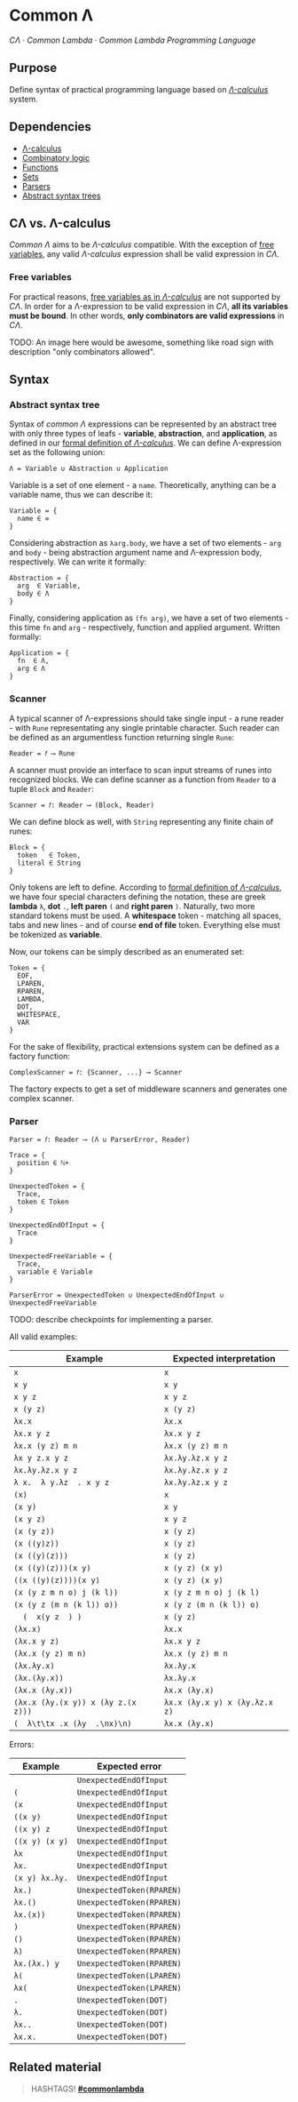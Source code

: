 # Common Λ

_CΛ_ &middot; _Common Lambda_ &middot; _Common Lambda Programming Language_

## Purpose

Define syntax of practical programming language based on [_Λ-calculus_](./lambda-calculus) system.

## Dependencies

* [Λ-calculus](./lambda-calculus)
* [Combinatory logic](./combinatory-logic)
* [Functions](./functions)
* [Sets](./sets)
* [Parsers](./parsers)
* [Abstract syntax trees](./abstract-syntax-trees)

## CΛ vs. Λ-calculus

_Common Λ_ aims to be _Λ-calculus_ compatible. With the exception of [free variables](#free-variables), any valid _Λ-calculus_ expression shall be valid expression in _CΛ_.

### Free variables

For practical reasons, [free variables as in _Λ-calculus_](./lambda-calulus#free-variables) are not supported by _CΛ_. In order for a Λ-expression to be valid expression in _CΛ_, **all its variables must be bound**. In other words, **only combinators are valid expressions** in _CΛ_.

TODO: An image here would be awesome, something like road sign with description "only combinators allowed".

## Syntax

### Abstract syntax tree

Syntax of _common Λ_ expressions can be represented by an abstract tree with only three types of leafs - **variable**, **abstraction**, and **application**, as defined in our [formal definition of _Λ-calculus_](lambda-calculus-formal-definition). We can define Λ-expression set as the following union:

```
Λ = Variable ∪ Abstraction ∪ Application
```

Variable is a set of one element - a `name`. Theoretically, anything can be a variable name, thus we can describe it:

```
Variable = { 
  name ∈ ∞
}
```

Considering abstraction as `λarg.body`, we have a set of two elements - `arg` and `body` - being abstraction argument name and Λ-expression body, respectively. We can write it formally:

```
Abstraction = { 
  arg  ∈ Variable, 
  body ∈ Λ
}
```

Finally, considering application as `(fn arg)`, we have a set of two elements - this time `fn` and `arg` - respectively, function and applied argument. Written formally:

```
Application = { 
  fn  ∈ Λ, 
  arg ∈ Λ
}
```

### Scanner

A typical scanner of Λ-expressions should take single input - a rune reader - with `Rune` representating any single printable character. Such reader can be defined as an argumentless function returning single `Rune`: 

```
Reader = 𝑓 ⟶ Rune
```

A scanner must provide an interface to scan input streams of runes into recognized blocks. We can define scanner as a function from `Reader` to a tuple `Block` and `Reader`:

```
Scanner = 𝑓: Reader ⟶ (Block, Reader)
```

We can define block as well, with `String` representing any finite chain of runes:

```
Block = {
  token   ∈ Token,
  literal ∈ String
}
```

Only tokens are left to define. According to [formal definition of _Λ-calculus_](lambda-calculus-formal-definition), we have four special characters defining the notation, these are greek **lambda** `λ`, **dot** `.`, **left paren** `(` and **right paren** `)`. Naturally, two more standard tokens must be used. A **whitespace** token - matching all spaces, tabs and new lines - and of course **end of file** token. Everything else must be tokenized as **variable**.

Now, our tokens can be simply described as an enumerated set:

```
Token = { 
  EOF,
  LPAREN, 
  RPAREN, 
  LAMBDA, 
  DOT, 
  WHITESPACE, 
  VAR
}
```

For the sake of flexibility, practical extensions system can be defined as a factory function:

```
ComplexScanner = 𝑓: {Scanner, ...} ⟶ Scanner
```

The factory expects to get a set of middleware scanners and generates one complex scanner.

### Parser

```
Parser = 𝑓: Reader ⟶ (Λ ∪ ParserError, Reader)

Trace = {
  position ∈ ℕ+
}

UnexpectedToken = {
  Trace,
  token ∈ Token
}

UnexpectedEndOfInput = {
  Trace
}

UnexpectedFreeVariable = {
  Trace,
  variable ∈ Variable
}

ParserError = UnexpectedToken ∪ UnexpectedEndOfInput ∪ UnexpectedFreeVariable
```

TODO: describe checkpoints for implementing a parser.

All valid examples:

| Example                            | Expected interpretation       |
|------------------------------------|-------------------------------|
| `x`                                | `x`                           |
| `x y`                              | `x y`                         |
| `x y z`                            | `x y z`                       |
| `x (y z)`                          | `x (y z)`                     |
| `λx.x`                             | `λx.x`                        |
| `λx.x y z`                         | `λx.x y z`                    |
| `λx.x (y z) m n`                   | `λx.x (y z) m n`              |
| `λx y z.x y z`                     | `λx.λy.λz.x y z`              |
| `λx.λy.λz.x y z`                   | `λx.λy.λz.x y z`              |
| `λ x.  λ y.λz  . x y z`            | `λx.λy.λz.x y z`              |
| `(x)`                              | `x`                           |
| `(x y)`                            | `x y`                         |
| `(x y z)`                          | `x y z`                       |
| `(x (y z))`                        | `x (y z)`                     |
| `(x ((y)z))`                       | `x (y z)`                     |
| `(x ((y)(z)))`                     | `x (y z)`                     |
| `(x ((y)(z)))(x y)`                | `x (y z) (x y)`               |
| `((x ((y)(z))))(x y)`              | `x (y z) (x y)`               |
| `(x (y z m n o) j (k l))`          | `x (y z m n o) j (k l)`       |
| `(x (y z (m n (k l)) o))`          | `x (y z (m n (k l)) o)`       |
| `   (  x(y z  ) )   `              | `x (y z)`                     |
| `(λx.x)`                           | `λx.x`                        |
| `(λx.x y z)`                       | `λx.x y z`                    |
| `(λx.x (y z) m n)`                 | `λx.x (y z) m n`              |
| `(λx.λy.x)`                        | `λx.λy.x`                     |
| `(λx.(λy.x))`                      | `λx.λy.x`                     |
| `(λx.x (λy.x))`                    | `λx.x (λy.x)`                 |
| `(λx.x (λy.(x y)) x (λy z.(x z)))` | `λx.x (λy.x y) x (λy.λz.x z)` |
| `(  λ\t\tx .x (λy  .\nx)\n)`       | `λx.x (λy.x)`                 |

Errors:

| Example        | Expected error            |
|----------------|---------------------------|
| `  `           | `UnexpectedEndOfInput`    |
| `(`            | `UnexpectedEndOfInput`    |
| `(x`           | `UnexpectedEndOfInput`    |
| `((x y)`       | `UnexpectedEndOfInput`    |
| `((x y) z`     | `UnexpectedEndOfInput`    |
| `((x y) (x y)` | `UnexpectedEndOfInput`    |
| `λx`           | `UnexpectedEndOfInput`    |
| `λx.`          | `UnexpectedEndOfInput`    |
| `(x y) λx.λy.` | `UnexpectedEndOfInput`    |
| `λx.)`         | `UnexpectedToken(RPAREN)` |
| `λx.()`        | `UnexpectedToken(RPAREN)` |
| `λx.(x))`      | `UnexpectedToken(RPAREN)` |
| `)`            | `UnexpectedToken(RPAREN)` |
| `()`           | `UnexpectedToken(RPAREN)` |
| `λ)`           | `UnexpectedToken(RPAREN)` |
| `λx.(λx.) y`   | `UnexpectedToken(RPAREN)` |
| `λ(`           | `UnexpectedToken(LPAREN)` |
| `λx(`          | `UnexpectedToken(LPAREN)` |
| `.`            | `UnexpectedToken(DOT)`    |
| `λ.`           | `UnexpectedToken(DOT)`    |
| `λx..`         | `UnexpectedToken(DOT)`    |
| `λx.x.`        | `UnexpectedToken(DOT)`    |

## Related material

> HASHTAGS! [**#commonlambda**](/hashtag/commonlambda)

[lambda-calculus-formal-definition]: ./lambda-calculus#formal-definition
